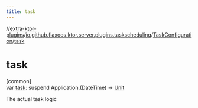 ```yaml
---
title: task
---
```

//[extra-ktor-plugins](../../../index.md)/[io.github.flaxoos.ktor.server.plugins.taskscheduling](../index.md)/[TaskConfiguration](index.md)/[task](task.md)



# task



[common]\
var [task](task.md): suspend Application.(DateTime) -&gt; [Unit](https://kotlinlang.org/api/latest/jvm/stdlib/kotlin/-unit/index.md)



The actual task logic




